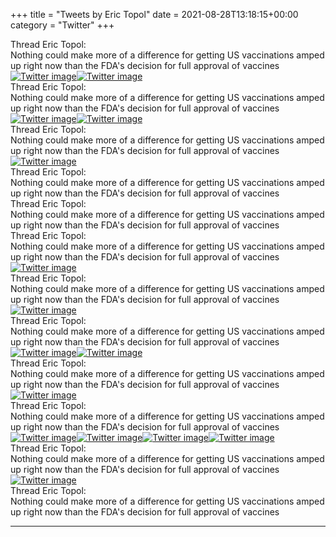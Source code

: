 +++
title = "Tweets by Eric Topol" 
date = 2021-08-28T13:18:15+00:00
category = "Twitter"
+++
<div class="tweet"> 
<div class="profile"> 
Thread Eric Topol: 
</div> 
<div class="tweet-content">Nothing could make more of a difference for getting US vaccinations amped up right now than the FDA's decision for full approval of vaccines</div></div><a href="E94WrsrVIAgm_WI.jpg"  ><img src="E94WrsrVIAgm_WI.jpg" alt="Twitter image" ></img></a><a href="E94W7SLVQAM4u4x.jpg"  ><img src="E94W7SLVQAM4u4x.jpg" alt="Twitter image" ></img></a><div class="tweet"> 
<div class="profile"> 
Thread Eric Topol: 
</div> 
<div class="tweet-content">Nothing could make more of a difference for getting US vaccinations amped up right now than the FDA's decision for full approval of vaccines</div></div><a href="E94aYgFUUAoX-RN.jpg"  ><img src="E94aYgFUUAoX-RN.jpg" alt="Twitter image" ></img></a><a href="E94ab34UUAgFSmR.jpg"  ><img src="E94ab34UUAgFSmR.jpg" alt="Twitter image" ></img></a><div class="tweet"> 
<div class="profile"> 
Thread Eric Topol: 
</div> 
<div class="tweet-content">Nothing could make more of a difference for getting US vaccinations amped up right now than the FDA's decision for full approval of vaccines</div></div><a href="E94kNcpVkAIWpoJ.png"  ><img src="E94kNcpVkAIWpoJ.png" alt="Twitter image" ></img></a><div class="tweet"> 
<div class="profile"> 
Thread Eric Topol: 
</div> 
<div class="tweet-content">Nothing could make more of a difference for getting US vaccinations amped up right now than the FDA's decision for full approval of vaccines</div></div><div class="tweet"> 
<div class="profile"> 
Thread Eric Topol: 
</div> 
<div class="tweet-content">Nothing could make more of a difference for getting US vaccinations amped up right now than the FDA's decision for full approval of vaccines</div></div><div class="tweet"> 
<div class="profile"> 
Thread Eric Topol: 
</div> 
<div class="tweet-content">Nothing could make more of a difference for getting US vaccinations amped up right now than the FDA's decision for full approval of vaccines</div></div><a href="E95CfXqVQAEFc20.jpg"  ><img src="E95CfXqVQAEFc20.jpg" alt="Twitter image" ></img></a><div class="tweet"> 
<div class="profile"> 
Thread Eric Topol: 
</div> 
<div class="tweet-content">Nothing could make more of a difference for getting US vaccinations amped up right now than the FDA's decision for full approval of vaccines</div></div><a href="E95FWuyVEAsIFjz.png"  ><img src="E95FWuyVEAsIFjz.png" alt="Twitter image" ></img></a><div class="tweet"> 
<div class="profile"> 
Thread Eric Topol: 
</div> 
<div class="tweet-content">Nothing could make more of a difference for getting US vaccinations amped up right now than the FDA's decision for full approval of vaccines</div></div><a href="E95ZkaTVcAMHzv6.jpg"  ><img src="E95ZkaTVcAMHzv6.jpg" alt="Twitter image" ></img></a><a href="E95Zl9yVEAIu9YK.jpg"  ><img src="E95Zl9yVEAIu9YK.jpg" alt="Twitter image" ></img></a><div class="tweet"> 
<div class="profile"> 
Thread Eric Topol: 
</div> 
<div class="tweet-content">Nothing could make more of a difference for getting US vaccinations amped up right now than the FDA's decision for full approval of vaccines</div></div><a href="E95zV6ZUUAEhKGx.jpg"  ><img src="E95zV6ZUUAEhKGx.jpg" alt="Twitter image" ></img></a><div class="tweet"> 
<div class="profile"> 
Thread Eric Topol: 
</div> 
<div class="tweet-content">Nothing could make more of a difference for getting US vaccinations amped up right now than the FDA's decision for full approval of vaccines</div></div><a href="E96WQYBVIAEZacC.jpg"  ><img src="E96WQYBVIAEZacC.jpg" alt="Twitter image" ></img></a><a href="E96WSAQVQAc5VPr.jpg"  ><img src="E96WSAQVQAc5VPr.jpg" alt="Twitter image" ></img></a><a href="E96WrkYVUAAlOhz.jpg"  ><img src="E96WrkYVUAAlOhz.jpg" alt="Twitter image" ></img></a><a href="E96WVOfUUAIRKgK.jpg"  ><img src="E96WVOfUUAIRKgK.jpg" alt="Twitter image" ></img></a><div class="tweet"> 
<div class="profile"> 
Thread Eric Topol: 
</div> 
<div class="tweet-content">Nothing could make more of a difference for getting US vaccinations amped up right now than the FDA's decision for full approval of vaccines</div></div><a href="E96wW1PUUAIZNKk.jpg"  ><img src="E96wW1PUUAIZNKk.jpg" alt="Twitter image" ></img></a><div class="tweet"> 
<div class="profile"> 
Thread Eric Topol: 
</div> 
<div class="tweet-content">Nothing could make more of a difference for getting US vaccinations amped up right now than the FDA's decision for full approval of vaccines</div></div>

---